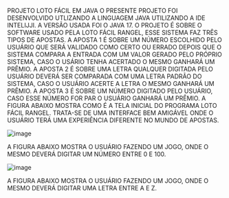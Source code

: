 PROJETO LOTO FÁCIL EM JAVA O PRESENTE PROJETO FOI DESENVOLVIDO UTLIZANDO A LINGUAGEM JAVA UTILIZANDO A IDE INTELIJJI. A VERSÃO USADA FOI O JAVA 17. O PROJETO É SOBRE O SOFTWARE USADO PELA LOTO FÁCIL RANGEL, ESSE SISTEMA FAZ TRÊS TIPOS DE APOSTAS. A APOSTA 1 É SOBRE UM NÚMERO ESCOLHIDO PELO USUÁRIO QUE SERÁ VALIDADO COMO CERTO OU ERRADO DEPOIS QUE O SISTEMA COMPARA A ENTRADA COM UM VALOR GERADO PELO PRÓPRIO SISTEMA, CASO O USÁRIO TENHA ACERTADO O MESMO GANHARÁ UM PRÊMIO. A APOSTA 2 É SOBRE UMA LETRA QUALQUER DIGITADA PELO USUÁRIO DEVERÁ SER COMPARADA COM UMA LETRA PADRÃO DO SISTEMA, CASO O USUÁRIO ACERTE A LETRA O MESMO GANHARÁ UM PRÊMIO. A APOSTA 3 É SOBRE UM NÚMERO DIGITADO PELO USUÁRIO, CASO ESSE NÚMERO FOR PAR O USUÁRIO GANHARÁ UM PRÊMIO. A FIGURA ABAIXO MOSTRA COMO É A TELA INICIAL DO PROGRAMA LOTO FÁCIL RANGEL. TRATA-SE DE UMA INTERFACE BEM AMIGÁVEL ONDE O USUÁRIO TERÁ UMA EXPERIÊNCIA DIFERENTE NO MUNDO DE APOSTAS.

![image](https://github.com/pabloraa/LOTOFACIL/assets/94971344/8df881b8-2993-4505-8371-b3f999a09edd)

A FIGURA ABAIXO MOSTRA O USUÁRIO FAZENDO UM JOGO, ONDE O MESMO DEVERÁ DIGITAR UM NÚMERO ENTRE 0 E 100.

![image](https://github.com/pabloraa/LOTOFACIL/assets/94971344/a62118a8-d158-4c0a-8824-1bfdde14c9b2)

A FIGURA ABAIXO MOSTRA O USUÁRIO FAZENDO UM JOGO, ONDE O MESMO DEVERÁ DIGITAR UMA LETRA ENTRE A E Z.








